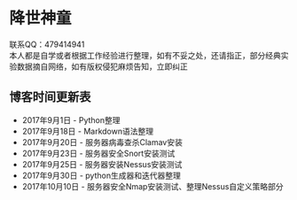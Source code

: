 # 降世神童 #

联系QQ：479414941  
本人都是自学或者根据工作经验进行整理，如有不妥之处，还请指正，部分经典实验数据摘自网络，如有版权侵犯麻烦告知，立即纠正



## 博客时间更新表 ##

* 2017年9月1日  - Python整理
* 2017年9月18日 - Markdown语法整理
* 2017年9月20日 - 服务器病毒查杀Clamav安装
* 2017年9月23日 - 服务器安全Snort安装测试
* 2017年9月25日 - 服务器安装Nessus安装测试
* 2017年9月30日 - python生成器和迭代器整理
* 2017年10月10日 - 服务器安全Nmap安装测试、整理Nessus自定义策略部分